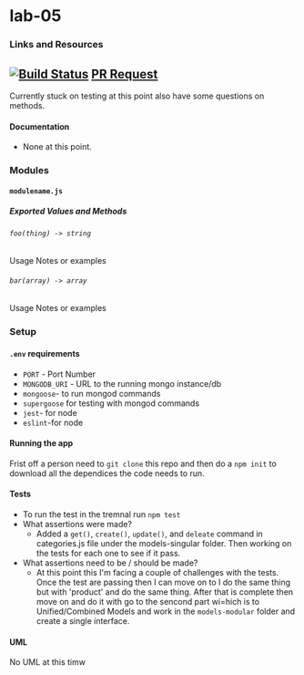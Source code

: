 # lab-05


### Links and Resources
[![Build Status](https://travis-ci.com/liz-kavalski-401-advanced-javascript/lab-05.svg?branch=master)](https://travis-ci.com/liz-kavalski-401-advanced-javascript/lab-05)
[PR Request](https://github.com/liz-kavalski-401-advanced-javascript/lab-05/pull/1)
---------------------------------------------------------
Currently stuck on testing at this point also have some questions on methods.
#### Documentation
* None at this point.
### Modules
#### `modulename.js`
##### Exported Values and Methods

###### `foo(thing) -> string`
Usage Notes or examples

###### `bar(array) -> array`
Usage Notes or examples

### Setup
#### `.env` requirements
* `PORT` - Port Number
* `MONGODB_URI` - URL to the running mongo instance/db
* `mongoose`- to run mongod commands 
* `supergoose` for testing with mongod commands
* `jest`- for node
* `eslint`-for node

#### Running the app
Frist off a person need to `git clone` this repo and then do a `npm init` to download all the dependices the code needs to run.
  
#### Tests
* To run the test in the tremnal run `npm test`
* What assertions were made?
  * Added a `get()`, `create()`, `update()`, and `deleate` command in categories.js file under the models-singular folder. Then working on the tests for each one to see if it pass.
* What assertions need to be / should be made?
  * At this point this I'm facing a couple of challenges with the tests. Once the test are passing then I can move on to I do the same thing but with 'product' and do the same thing. After that is complete then move on and do it with go to the sencond part wi=hich is to  Unified/Combined Models and work in the `models-modular` folder and create a single interface.

#### UML
No UML at this timw
